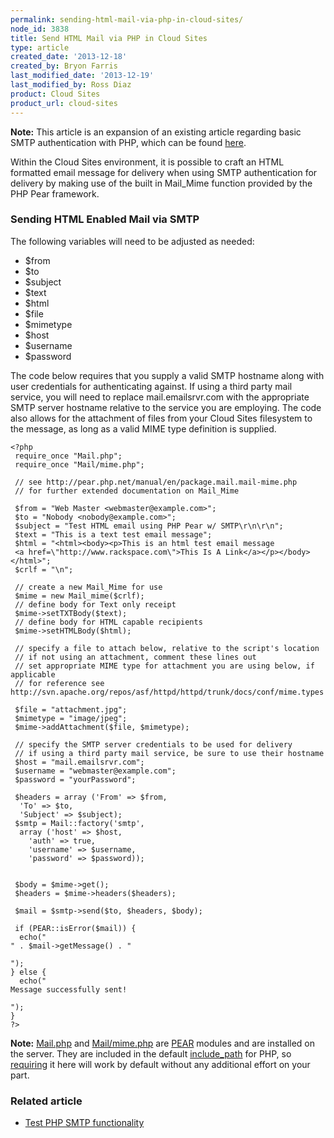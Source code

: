 ```yaml
---
permalink: sending-html-mail-via-php-in-cloud-sites/
node_id: 3838
title: Send HTML Mail via PHP in Cloud Sites
type: article
created_date: '2013-12-18'
created_by: Bryon Farris
last_modified_date: '2013-12-19'
last_modified_by: Ross Diaz
product: Cloud Sites
product_url: cloud-sites
---
```


**Note:** This article is an expansion of an existing article regarding basic SMTP authentication with PHP, which can be found [here](/how-to/test-php-smtp-functionality).

Within the Cloud Sites environment, it is possible to craft an HTML formatted email message 
for delivery when using SMTP authentication for delivery by making use of the built in 
Mail_Mime function provided by the PHP Pear framework.

### Sending HTML Enabled Mail via SMTP

The following variables will need to be adjusted as needed:

-  $from
-  $to
-  $subject
-  $text
-  $html
-  $file
-  $mimetype
-  $host
-  $username
-  $password

The code below requires that you supply a valid SMTP hostname along with user credentials 
for authenticating against. If using a third party mail service, you will need to replace 
mail.emailsrvr.com with the appropriate SMTP server hostname relative to the service you 
are employing. The code also allows for the attachment of files from your Cloud Sites 
filesystem to the message, as long as a valid MIME type definition is supplied.

```
<?php
 require_once "Mail.php";
 require_once "Mail/mime.php";

 // see http://pear.php.net/manual/en/package.mail.mail-mime.php
 // for further extended documentation on Mail_Mime

 $from = "Web Master <webmaster@example.com>";
 $to = "Nobody <nobody@example.com>";
 $subject = "Test HTML email using PHP Pear w/ SMTP\r\n\r\n";
 $text = "This is a text test email message";
 $html = "<html><body><p>This is an html test email message
 <a href=\"http://www.rackspace.com\">This Is A Link</a></p></body></html>";
 $crlf = "\n";

 // create a new Mail_Mime for use
 $mime = new Mail_mime($crlf);
 // define body for Text only receipt
 $mime->setTXTBody($text);
 // define body for HTML capable recipients
 $mime->setHTMLBody($html);

 // specify a file to attach below, relative to the script's location
 // if not using an attachment, comment these lines out
 // set appropriate MIME type for attachment you are using below, if applicable
 // for reference see http://svn.apache.org/repos/asf/httpd/httpd/trunk/docs/conf/mime.types

 $file = "attachment.jpg";
 $mimetype = "image/jpeg";
 $mime->addAttachment($file, $mimetype);

 // specify the SMTP server credentials to be used for delivery
 // if using a third party mail service, be sure to use their hostname
 $host = "mail.emailsrvr.com";
 $username = "webmaster@example.com";
 $password = "yourPassword";

 $headers = array ('From' => $from,
  'To' => $to,
  'Subject' => $subject);
 $smtp = Mail::factory('smtp',
  array ('host' => $host,
    'auth' => true,
    'username' => $username,
    'password' => $password));


 $body = $mime->get();
 $headers = $mime->headers($headers);

 $mail = $smtp->send($to, $headers, $body);

 if (PEAR::isError($mail)) {
  echo("
" . $mail->getMessage() . "

");
} else {
  echo("
Message successfully sent!

");
}
?>
```

**Note:** [Mail.php](http://pear.php.net/package/Mail) and [Mail/mime.php](http://pear.php.net/package/Mail_Mime/) are [PEAR](http://pear.php.net/) modules and are installed on the server. They are included in the default [include_path](http://www.php.net/manual/en/ini.core.php) for PHP, so [requiring](http://php.net/manual/en/function.require.php) it here will work by default without any additional effort on your part.

### Related article

-  [Test PHP SMTP functionality](/how-to/test-php-smtp-functionality)
